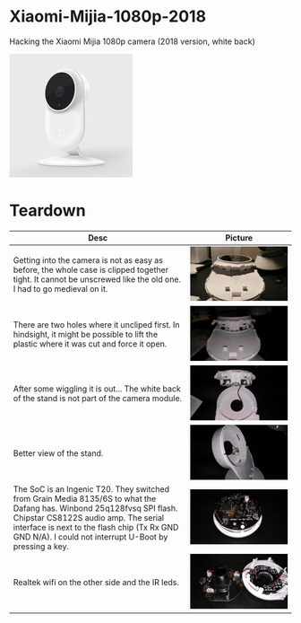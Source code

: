 # Xiaomi-Mijia-1080p-2018
Hacking the Xiaomi Mijia 1080p camera (2018 version, white back)

![](/mijia2018.jpg)

# Teardown
Desc | Picture
--- | ---
Getting into the camera is not as easy as before, the whole case is clipped together tight. It cannot be unscrewed like the old one. I had to go medieval on it.| ![](/teardown/IMG_20180802_174022.jpg)
There are two holes where it uncliped first. In hindsight, it might be possible to lift the plastic where it was cut and force it open. | ![](/teardown/IMG_20180802_174131.jpg)
After some wiggling it is out... The white back of the stand is not part of the camera module. | ![](/teardown/IMG_20180802_174329.jpg)
Better view of the stand. | ![](/teardown/IMG_20180802_195150.jpg)
The SoC is an Ingenic T20. They switched from Grain Media 8135/6S to what the Dafang has. Winbond 25q128fvsq SPI flash. Chipstar CS8122S audio amp. The serial interface is next to the flash chip (Tx Rx GND GND N/A). I could not interrupt U-Boot by pressing a key. | ![](/teardown/IMG_20180802_174835.jpg)
Realtek wifi on the other side and the IR leds. | ![](/teardown/IMG_20180802_175143.jpg)
